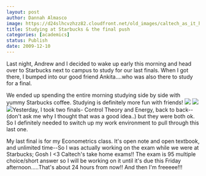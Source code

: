 ```yaml
---
layout: post
author: Dannah Almasco
image: https://d24slhcvzhzz82.cloudfront.net/old_images/caltech_as_it_happens/6a0105349b8251970b0120a73fd85e970b.jpg
title: Studying at Starbucks & the final push
categories: [academics]
status: Publish
date: 2009-12-10
---
```



Last night, Andrew and I decided to wake up early this morning and head over to Starbucks next to campus to study for our last finals. When I got there, I bumped into our good friend Ankita....who was also there to study for a final.

We ended up spending the entire morning studying side by side with yummy Starbucks coffee. Studying is definitely more fun with friends!
![](https://d24slhcvzhzz82.cloudfront.net/old_images/caltech_as_it_happens/6a0105349b8251970b01287642c9f2970c.jpg)
![](https://d24slhcvzhzz82.cloudfront.net/old_images/caltech_as_it_happens/6a0105349b8251970b01287642bae3970c.jpg)
![](https://d24slhcvzhzz82.cloudfront.net/old_images/caltech_as_it_happens/6a0105349b8251970b0120a73fdc79970b.jpg)Yesterday, I took two finals- Control Theory and Energy, back to back--(don't ask me why I thought that was a good idea..) but they were both ok. So I definitely needed to switch up my work environment to pull through this last one.

My last final is for my Econometrics class. It's open note and open textbook, and unlimited time--So I was actually working on the exam while we were at Starbucks; Gosh I &lt;3 Caltech's take home exams!! The exam is 95 multiple choice/short answer so I will be working on it until it's due this Friday afternoon.....That's about 24 hours from now!! And then I'm freeeee!!!
